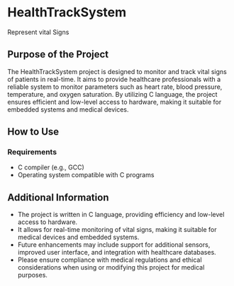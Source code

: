 # HealthTrackSystem
Represent vital Signs

## Purpose of the Project
The HealthTrackSystem project is designed to monitor and track vital signs of patients in real-time. It aims to provide healthcare professionals with a reliable system to monitor parameters such as heart rate, blood pressure, temperature, and oxygen saturation. By utilizing C language, the project ensures efficient and low-level access to hardware, making it suitable for embedded systems and medical devices.

## How to Use
### Requirements
- C compiler (e.g., GCC)
- Operating system compatible with C programs

## Additional Information
- The project is written in C language, providing efficiency and low-level access to hardware.
- It allows for real-time monitoring of vital signs, making it suitable for medical devices and embedded systems.
- Future enhancements may include support for additional sensors, improved user interface, and integration with healthcare databases.
- Please ensure compliance with medical regulations and ethical considerations when using or modifying this project for medical purposes.

